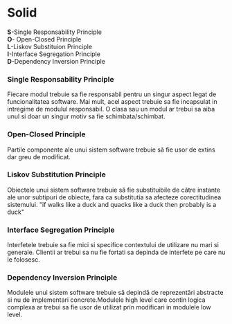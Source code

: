 
# Solid

**S**-Single Responsability Principle<br/>
**O**- Open-Closed Principle<br/>
**L**-Liskov Substituion Principle<br/>
**I**-Interface Segregation Principle<br/>
**D**-Dependency Inversion Principle<br/>

### Single Responsability Principle

Fiecare modul trebuie sa fie responsabil pentru un singur aspect legat de funcionalitatea software. Mai mult, acel aspect trebuie sa fie incapsulat in intregime de modulul responsabil.
O clasa sau un modul ar trebui sa aiba unul si doar un singur motiv sa fie schimbata/schimbat.

### Open-Closed Principle

Partile componente ale unui sistem software trebuie să fie usor de extins dar greu de modificat.

### Liskov Substitution Principle

Obiectele unui sistem software trebuie să fie substituibile de către instante ale unor subtipuri de obiecte, fara ca substitutia sa afecteze corectitudinea sistemului.
"if walks like a duck and quacks like a duck then probably is a duck"

### Interface Segregation Principle
Interfetele trebuie sa fie mici si specifice contextului de utilizare nu mari si generale.
Clientii ar trebui sa nu fie fortati sa depinda de interfete pe care nu le folosesc.

### Dependency Inversion Principle

Modulele unui sistem software trebuie să depindă de reprezentări abstracte si nu de implementari concrete.Modulele high level care contin logica complexa ar trebui sa fie usor de utilizat prin modificari in modulele low level.


